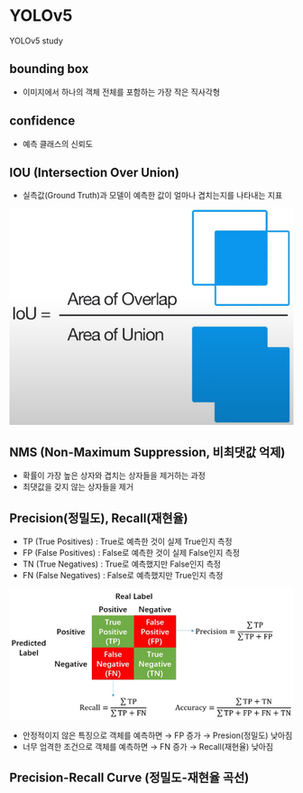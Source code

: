 # YOLOv5
YOLOv5 study


## bounding box
- 이미지에서 하나의 객체 전체를 포함하는 가장 작은 직사각형


## confidence
- 예측 클래스의 신뢰도


## IOU (Intersection Over Union)
- 실측값(Ground Truth)과 모델이 예측한 값이 얼마나 겹치는지를 나타내는 지표

![IOU](assets/iou.png)


## NMS (Non-Maximum Suppression, 비최댓값 억제)
- 확률이 가장 높은 상자와 겹치는 상자들을 제거하는 과정
- 최댓값을 갖지 않는 상자들을 제거


## Precision(정밀도), Recall(재현율)
- TP (True Positives) : True로 예측한 것이 실제 True인지 측정
- FP (False Positives) : False로 예측한 것이 실제 False인지 측정
- TN (True Negatives) : True로 예측했지만 False인지 측정
- FN (False Negatives) : False로 예측했지만 True인지 측정

![Confusion Matrix](assets/confusion_matrix.png ) 

- 안정적이지 않은 특징으로 객체를 예측하면 → FP 증가 → Presion(정밀도) 낮아짐
- 너무 엄격한 조건으로 객체를 예측하면 → FN 증가 → Recall(재현율) 낮아짐


## Precision-Recall Curve (정밀도-재현율 곡선)











  
